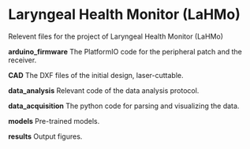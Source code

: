 # Laryngeal Health Monitor (LaHMo)

Relevent files for the project of Laryngeal Health Monitor (LaHMo)

**arduino_firmware** The PlatformIO code for the peripheral patch and the receiver.

**CAD** The DXF files of the initial design, laser-cuttable.

**data_analysis** Relevant code of the data analysis protocol.

**data_acquisition** The python code for parsing and visualizing the data.

**models** Pre-trained models.

**results** Output figures.
